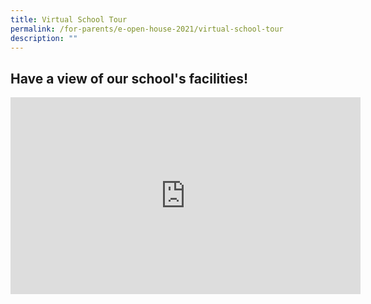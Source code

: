 ```yaml
---
title: Virtual School Tour
permalink: /for-parents/e-open-house-2021/virtual-school-tour
description: ""
---
```


Have a view of our school's facilities!
---------------------------------------

<iframe width="560" height="315" src="https://www.youtube.com/embed/7cjz6-DMT3I" title="YouTube video player" frameborder="0" allow="accelerometer; autoplay; clipboard-write; encrypted-media; gyroscope; picture-in-picture" allowfullscreen></iframe>